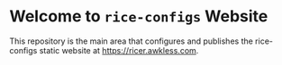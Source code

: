 <!--
SPDX-FileCopyrightText: 2024 Jason Pena <jasonpena@awkless.com>
SPDX-License-Identifier: CC-BY-SA-4.0
-->

# Welcome to `rice-configs` Website

This repository is the main area that configures and publishes the rice-configs
static website at <https://ricer.awkless.com>.
